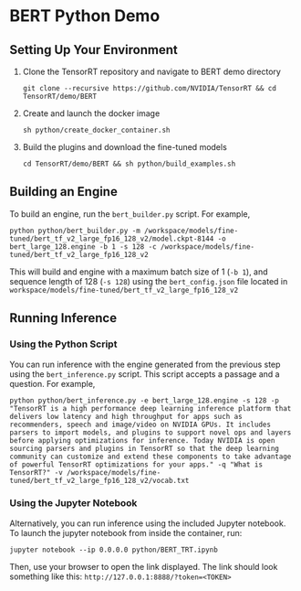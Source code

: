 # BERT Python Demo

## Setting Up Your Environment

1. Clone the TensorRT repository and navigate to BERT demo directory
    ```
    git clone --recursive https://github.com/NVIDIA/TensorRT && cd TensorRT/demo/BERT
    ```

2. Create and launch the docker image
    ```
    sh python/create_docker_container.sh
    ```

3. Build the plugins and download the fine-tuned models
    ```
    cd TensorRT/demo/BERT && sh python/build_examples.sh
    ```

## Building an Engine
To build an engine, run the `bert_builder.py` script. For example,
```
python python/bert_builder.py -m /workspace/models/fine-tuned/bert_tf_v2_large_fp16_128_v2/model.ckpt-8144 -o bert_large_128.engine -b 1 -s 128 -c /workspace/models/fine-tuned/bert_tf_v2_large_fp16_128_v2
```
This will build and engine with a maximum batch size of 1 (`-b 1`), and sequence length of 128 (`-s 128`) using the `bert_config.json` file located in `workspace/models/fine-tuned/bert_tf_v2_large_fp16_128_v2`

## Running Inference

### Using the Python Script
You can run inference with the engine generated from the previous step using the `bert_inference.py` script.
This script accepts a passage and a question. For example,
```
python python/bert_inference.py -e bert_large_128.engine -s 128 -p "TensorRT is a high performance deep learning inference platform that delivers low latency and high throughput for apps such as recommenders, speech and image/video on NVIDIA GPUs. It includes parsers to import models, and plugins to support novel ops and layers before applying optimizations for inference. Today NVIDIA is open sourcing parsers and plugins in TensorRT so that the deep learning community can customize and extend these components to take advantage of powerful TensorRT optimizations for your apps." -q "What is TensorRT?" -v /workspace/models/fine-tuned/bert_tf_v2_large_fp16_128_v2/vocab.txt
```

### Using the Jupyter Notebook
Alternatively, you can run inference using the included Jupyter notebook.
To launch the jupyter notebook from inside the container, run:
```
jupyter notebook --ip 0.0.0.0 python/BERT_TRT.ipynb
```
Then, use your browser to open the link displayed.
The link should look something like this: `http://127.0.0.1:8888/?token=<TOKEN>`
